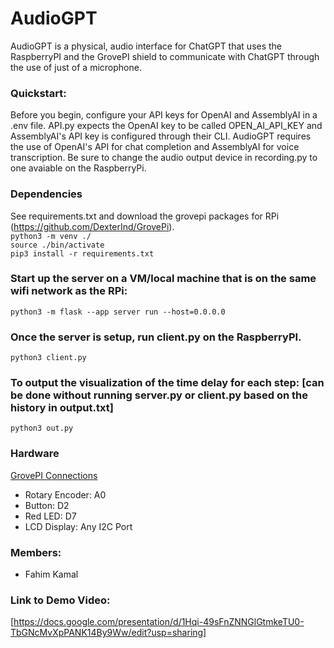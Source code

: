 # AudioGPT

AudioGPT is a physical, audio interface for ChatGPT that uses the RaspberryPI and the GrovePI shield to communicate with ChatGPT through the use of just of a microphone.

### Quickstart:

Before you begin, configure your API keys for OpenAI and AssemblyAI in a .env file. API.py expects the OpenAI key to be called OPEN_AI_API_KEY and AssemblyAI's API key is configured through their CLI. AudioGPT requires the use of OpenAI's API for chat completion and AssemblyAI for voice transcription. Be sure to change the audio output device in recording.py to one avaiable on the RaspberryPi.

### Dependencies

See requirements.txt and download the grovepi packages for RPi (https://github.com/DexterInd/GrovePi).<br>
`python3 -m venv ./`<br>
`source ./bin/activate`<br>
`pip3 install -r requirements.txt`<br>

### Start up the server on a VM/local machine that is on the same wifi network as the RPi:

`python3 -m flask --app server run --host=0.0.0.0`

### Once the server is setup, run client.py on the RaspberryPI.

`python3 client.py`

### To output the visualization of the time delay for each step: [can be done without running server.py or client.py based on the history in output.txt]

`python3 out.py`

### Hardware

[GrovePI Connections](https://imgur.com/1EZ1apw)<br>

- Rotary Encoder: A0
- Button: D2
- Red LED: D7
- LCD Display: Any I2C Port

### Members:

- Fahim Kamal

### Link to Demo Video:

[https://docs.google.com/presentation/d/1Hqi-49sFnZNNGlGtmkeTU0-TbGNcMvXpPANK14By9Ww/edit?usp=sharing]
